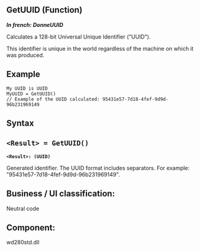 
## GetUUID (Function)

***In french: DonneUUID***



<a name="XUse"></a>
<a name="Use"></a>
<a name="description"></a>
Calculates a 128-bit Universal Unique Identifier ("UUID"). 

This identifier is unique in the world regardless of the machine on which it was produced. 


<a name="Example1"></a>
<a name="sample_code"></a>

## Example


```wl
My UUID is UUID
MyUUID = GetUUID()
// Example of the UUID calculated: 95431e57-7d18-4fef-9d9d-96b231969149
```

<a name="XSYNTAX"></a>

## Syntax
<a name="SYNTAX1"></a>

`<Result> = GetUUID()`
---

**`<Result>: (UUID)`**

Generated identifier.
The UUID format includes separators. For example: "95431e57-7d18-4fef-9d9d-96b231969149".







<a name="XComponent"></a>

## Business / UI classification:
Neutral code
## Component:
wd280std.dll
